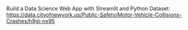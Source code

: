 Build a Data Science Web App with Streamlit and Python
Dataset: https://data.cityofnewyork.us/Public-Safety/Motor-Vehicle-Collisions-Crashes/h9gi-nx95
